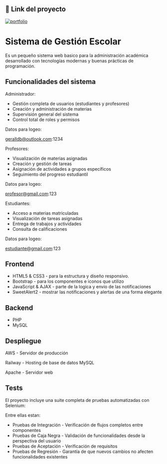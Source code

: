 ## 🔗 Link del proyecto

[![portfolio](https://img.shields.io/badge/my_portfolio-000?style=for-the-badge&logo=ko-fi&logoColor=white)](http://44.213.131.209/)

# Sistema de Gestión Escolar

Es un pequeño sistema web basico para la administración académica desarrollado con tecnologías modernas y buenas prácticas de programación.



## Funcionalidades del sistema

Administrador:

- Gestión completa de usuarios (estudiantes y profesores)
- Creación y administración de materias
- Supervisión general del sistema
- Control total de roles y permisos

Datos para logeo:

geralldb@outlook.com:1234

Profesores:

- Visualización de materias asignadas
- Creación y gestión de tareas
- Asignación de actividades a grupos específicos
- Seguimiento del progreso estudiantil

Datos para logeo:

profesor@gmail.com:123

Estudiantes:

- Acceso a materias matriculadas
- Visualización de tareas asignadas
- Entrega de trabajos y actividades
- Consulta de calificaciones

Datos para logeo:

estudiante@gmail.com:123
## Frontend

- HTML5 & CSS3 - para la estructura y diseño responsivo.
- Bootstrap - para los componentes e iconos que utilizo
- JavaScript & AJAX - parte de la logica y envio de las notificaciones
- SweetAlert2 - mostrar las notificaciones y alertas de una forma elegante
## Backend

- PHP 
- MySQL 
## Despliegue

AWS  - Servidor de producción

Railway - Hosting de base de datos MySQL

Apache - Servidor web



## Tests

El proyecto incluye una suite completa de pruebas automatizadas con Selenium:

Entre ellas estan:

- Pruebas de Integración - Verificación de flujos completos entre componentes
- Pruebas de Caja Negra - Validación de funcionalidades desde la perspectiva del usuario
- Pruebas de Aceptación - Verificación de requisitos
- Pruebas de Regresión - Garantía de que nuevos cambios no afecten funcionalidades existentes

